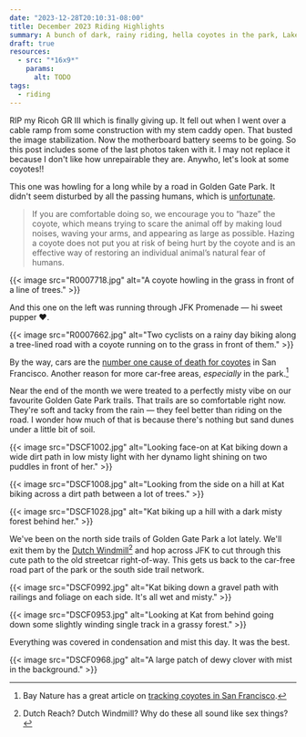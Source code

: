 ```yaml
---
date: "2023-12-28T20:10:31-08:00"
title: December 2023 Riding Highlights
summary: A bunch of dark, rainy riding, hella coyotes in the park, Lake Merced, Twin Peaks, and (as always) Golden Gate Park. 'Tis the season to get sick a bunch :(
draft: true
resources:
  - src: "*16x9*"
    params:
      alt: TODO
tags:
  - riding
---
```


RIP my Ricoh GR III which is finally giving up. It fell out when I went over a cable ramp from some construction with my stem caddy open. That busted the image stabilization. Now the motherboard battery seems to be going. So this post includes some of the last photos taken with it. I may not replace it because I don't like how unrepairable they are. Anywho, let's look at some coyotes!!

This one was howling for a long while by a road in Golden Gate Park. It didn't seem disturbed by all the passing humans, which is [unfortunate](https://sfrecpark.org/1399/Urban-Wildlife).

>If you are comfortable doing so, we encourage you to “haze” the coyote, which means trying to scare the animal off by making loud noises, waving your arms, and appearing as large as possible. Hazing a coyote does not put you at risk of being hurt by the coyote and is an effective way of restoring an individual animal’s natural fear of humans.

{{< image src="R0007718.jpg" alt="A coyote howling in the grass in front of a line of trees." >}}

And this one on the left was running through JFK Promenade — hi sweet pupper ❤️.

{{< image src="R0007662.jpg" alt="Two cyclists on a rainy day biking along a tree-lined road with a coyote running on to the grass in front of them." >}}

By the way, cars are the [number one cause of death for coyotes](https://sfstandard.com/2022/11/12/4-myths-about-sf-coyotes-debunked/) in San Francisco. Another reason for more car-free areas, _especially_ in the park.[^1]

[^1]: Bay Nature has a great article on [tracking coyotes in San Francisco](https://baynature.org/article/coyote-tracker-san-francisos-uneasy-embrace-of-a-predators-return/).

Near the end of the month we were treated to a perfectly misty vibe on our favourite Golden Gate Park trails. That trails are so comfortable right now. They're soft and tacky from the rain — they feel better than riding on the road. I wonder how much of that is because there's nothing but sand dunes under a little bit of soil.

{{< image src="DSCF1002.jpg" alt="Looking face-on at Kat biking down a wide dirt path in low misty light with her dynamo light shining on two puddles in front of her." >}}

{{< image src="DSCF1008.jpg" alt="Looking from the side on a hill at Kat biking across a dirt path between a lot of trees." >}}

{{< image src="DSCF1028.jpg" alt="Kat biking up a hill with a dark misty forest behind her." >}}

We've been on the north side trails of Golden Gate Park a lot lately. We'll exit them by the [Dutch Windmill](https://sfrecpark.org/908/Golden-Gate-Park---Queen-Wilhelmina-Gard)[^2] and hop across JFK to cut through this cute path to the old streetcar right-of-way. This gets us back to the car-free road part of the park or the south side trail network.

{{< image src="DSCF0992.jpg" alt="Kat biking down a gravel path with railings and foliage on each side. It's all wet and misty." >}}

{{< image src="DSCF0953.jpg" alt="Looking at Kat from behind going down some slightly winding single track in a grassy forest." >}}

Everything was covered in condensation and mist this day. It was the best.

{{< image src="DSCF0968.jpg" alt="A large patch of dewy clover with mist in the background." >}}

[^2]: Dutch Reach? Dutch Windmill? Why do these all sound like sex things?